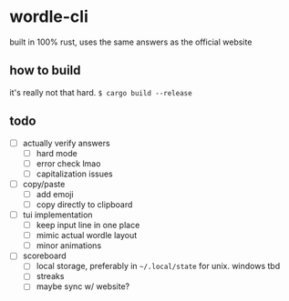 # wordle-cli

built in 100% rust, uses the same answers as the official website

## how to build
it's really not that hard.
`$ cargo build --release`

## todo
- [ ] actually verify answers
  - [ ] hard mode
  - [ ] error check lmao
  - [ ] capitalization issues
- [ ] copy/paste
  - [ ] add emoji
  - [ ] copy directly to clipboard
- [ ] tui implementation
  - [ ] keep input line in one place
  - [ ] mimic actual wordle layout
  - [ ] minor animations
- [ ] scoreboard
  - [ ] local storage, preferably in `~/.local/state` for unix. windows tbd
  - [ ] streaks
  - [ ] maybe sync w/ website?
